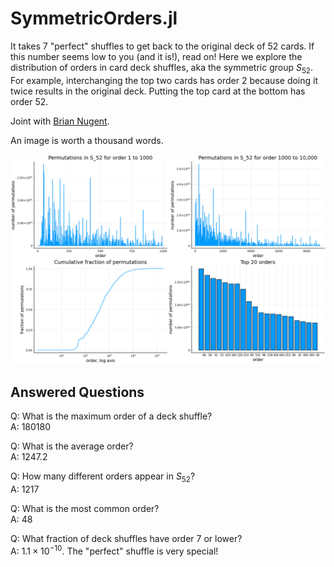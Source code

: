 # SymmetricOrders.jl

It takes 7 "perfect" shuffles to get back to the original deck of 52 cards. If this number seems low to you (and it is!), read on! Here we explore the distribution of orders in card deck shuffles, aka the symmetric group $S_{52}$. For example, interchanging the top two cards has order 2 because doing it twice results in the original deck. Putting the top card at the bottom has order 52.

Joint with [Brian Nugent](https://math.washington.edu/people/brian-nugent).

An image is worth a thousand words.

![collage plot](collage_plot.png)

## Answered Questions

Q: What is the maximum order of a deck shuffle?\
A: $180180$

Q: What is the average order?\
A: $1247.2$

Q: How many different orders appear in $S_{52}$?\
A: $1217$

Q: What is the most common order?\
A: $48$

Q: What fraction of deck shuffles have order 7 or lower?\
A: $1.1 \times 10^{-10}$. The "perfect" shuffle is very special!
